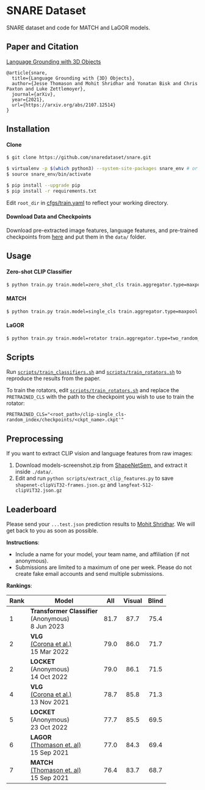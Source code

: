# SNARE Dataset

SNARE dataset and code for MATCH and LaGOR models. 

## Paper and Citation

[Language Grounding with 3D Objects](https://arxiv.org/abs/2107.12514)

```
@article{snare,
  title={Language Grounding with {3D} Objects},
  author={Jesse Thomason and Mohit Shridhar and Yonatan Bisk and Chris Paxton and Luke Zettlemoyer},
  journal={arXiv},
  year={2021},
  url={https://arxiv.org/abs/2107.12514}
}
```

## Installation

#### Clone
```bash
$ git clone https://github.com/snaredataset/snare.git

$ virtualenv -p $(which python3) --system-site-packages snare_env # or whichever package manager you prefer
$ source snare_env/bin/activate

$ pip install --upgrade pip
$ pip install -r requirements.txt
```  
Edit `root_dir` in [cfgs/train.yaml](cfgs/train.yaml) to reflect your working directory.

#### Download Data and Checkpoints 
Download pre-extracted image features, language features, and pre-trained checkpoints from [here](https://drive.google.com/drive/folders/18sKN1MawcCjqQ4nbe6m4XAcWogWClKGe?usp=share_link) and put them in the `data/` folder. 

## Usage

#### Zero-shot CLIP Classifier
```bash
$ python train.py train.model=zero_shot_cls train.aggregator.type=maxpool 
```

#### MATCH
```bash
$ python train.py train.model=single_cls train.aggregator.type=maxpool 
```

#### LaGOR
```bash
$ python train.py train.model=rotator train.aggregator.type=two_random_index train.lr=5e-5 train.rotator.pretrained_cls=<path_to_pretrained_single_cls_ckpt>
```

## Scripts

Run [`scripts/train_classifiers.sh`](scripts/train_classifiers.sh) and [`scripts/train_rotators.sh`](scripts/train_rotators.sh) to reproduce the results from the paper.

To train the rotators, edit [`scripts/train_rotators.sh`](scripts/train_rotators.sh) and replace the `PRETRAINED_CLS` with the path to the checkpoint you wish to use to train the rotator:
```
PRETRAINED_CLS="<root_path>/clip-single_cls-random_index/checkpoints/<ckpt_name>.ckpt'"
```

## Preprocessing

If you want to extract CLIP vision and language features from raw images:

1. Download models-screenshot.zip from [ShapeNetSem](https://shapenet.cs.stanford.edu/shapenet/obj-zip/ShapeNetSem.v0/models-screenshots.zip), and extract it inside `./data/`.
2. Edit and run `python scripts/extract_clip_features.py` to save `shapenet-clipViT32-frames.json.gz` and `langfeat-512-clipViT32.json.gz` 

## Leaderboard

Please send your `...test.json` prediction results to [Mohit Shridhar](mailto:mshr@cs.washington.edu). We will get back to you as soon as possible. 

**Instructions**:
- Include a name for your model, your team name, and affiliation (if not anonymous).
- Submissions are limited to a maximum of one per week. Please do not create fake email accounts and send multiple submissions.  

**Rankings**:

| Rank | Model                       | All  | Visual | Blind |
|------|-----------------------------|------|:------:|:-----:|
| 1    | **Transformer Classifier** <br>(Anonymous)<br>8 Jun 2023  | 81.7 |  87.7  |  75.4 |
| 2    | **VLG** <br>[(Corona et al.)](https://arxiv.org/abs/2205.09710)<br>15 Mar 2022  | 79.0 |  86.0  |  71.7 |
| 2    | **LOCKET** <br>(Anonymous)<br>14 Oct 2022  | 79.0 |  86.1  |  71.5 |
| 4    | **VLG** <br>[(Corona et al.)](https://arxiv.org/abs/2205.09710)<br>13 Nov 2021  | 78.7 |  85.8  |  71.3 |
| 5    | **LOCKET** <br>(Anonymous)<br>23 Oct 2022  | 77.7 |  85.5  |  69.5 |
| 6    | **LAGOR** <br>[(Thomason et. al)](https://arxiv.org/pdf/2107.12514.pdf)<br>15 Sep 2021 | 77.0 |  84.3  |  69.4 |
| 7    | **MATCH** <br>[(Thomason et. al)](https://arxiv.org/pdf/2107.12514.pdf)<br>15 Sep 2021 | 76.4 | 83.7   | 68.7  |
